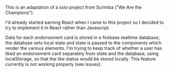 This is an adaptation of a solo project from Scrimba ("We Are the Champions").

I'd already started earning React when I came to this project so I decided to try to implement it in React rather than Javascript.  

Data for each endorsement card is stored in a firebase realtime database; the database sets local state and state is passed to the components which render the various elements.  I'm trying to keep track of whether a user has liked an endorsement card separately from state and the database, using localStorage, so that the like status would be stored locally.  This feature currently is not working properly (see issues).
